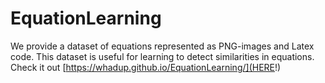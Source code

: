 # EquationLearning
We provide a dataset of equations represented as PNG-images and Latex code. This dataset is useful for learning to detect similarities in equations. Check it out [https://whadup.github.io/EquationLearning/](HERE!)
